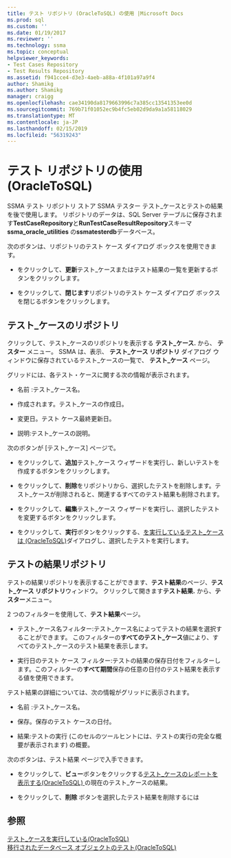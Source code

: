 ```yaml
---
title: テスト リポジトリ (OracleToSQL) の使用 |Microsoft Docs
ms.prod: sql
ms.custom: ''
ms.date: 01/19/2017
ms.reviewer: ''
ms.technology: ssma
ms.topic: conceptual
helpviewer_keywords:
- Test Cases Repository
- Test Results Repository
ms.assetid: f941cce4-d3e3-4aeb-a88a-4f101a97a9f4
author: Shamikg
ms.author: Shamikg
manager: craigg
ms.openlocfilehash: cae34190da8179663996c7a385cc13541353ee0d
ms.sourcegitcommit: 769b71f01052ec9b4fc5eb02d9da9a1a58118029
ms.translationtype: MT
ms.contentlocale: ja-JP
ms.lasthandoff: 02/15/2019
ms.locfileid: "56319243"
---
```

# <a name="using-test-repositories-oracletosql"></a>テスト リポジトリの使用 (OracleToSQL)
SSMA テスト リポジトリ ストア SSMA テスター テスト_ケースとテストの結果を後で使用します。 リポジトリのデータは、SQL Server テーブルに保存されます**TestCaseRepository**と**RunTestCaseResultRepository**スキーマ**ssma_oracle_utilities** の**ssmatesterdb**データベース。  
  
次のボタンは、リポジトリのテスト ケース ダイアログ ボックスを使用できます。  
  
-   をクリックして、**更新**テスト_ケースまたはテスト結果の一覧を更新するボタンをクリックします。  
  
-   をクリックして、**閉じます**リポジトリのテスト ケース ダイアログ ボックスを閉じるボタンをクリックします。  
  
## <a name="test-cases-repository"></a>テスト_ケースのリポジトリ  
クリックして、テスト_ケースのリポジトリを表示する **テスト\_ケース.** から、 **テスター** メニュー。 SSMA は、表示、 **テスト\_ケース リポジトリ** ダイアログ ウィンドウに保存されているテスト\_ケースの一覧で、 **テスト\_ケース** ページ。  
  
グリッドには、各テスト・ケースに関する次の情報が表示されます。  
  
-   名前 :テスト_ケース名。  
  
-   作成されます。テスト_ケースの作成日。  
  
-   変更日。テスト ケース最終更新日。  
  
-   説明:テスト_ケースの説明。  
  
次のボタンが [テスト_ケース] ページで。  
  
-   をクリックして、**追加**テスト_ケース ウィザードを実行し、新しいテストを作成するボタンをクリックします。  
  
-   をクリックして、**削除**をリポジトリから、選択したテストを削除します。テスト_ケースが削除されると、関連するすべてのテスト結果も削除されます。  
  
-   をクリックして、**編集**テスト_ケース ウィザードを実行し、選択したテストを変更するボタンをクリックします。  
  
-   をクリックして、**実行**ボタンをクリックする、[を実行しているテスト_ケースは (OracleToSQL)](https://msdn.microsoft.com/fc208cdb-7373-4f6b-8f6c-cdff9d3dcd02)ダイアログし、選択したテストを実行します。  
  
## <a name="test-results-repository"></a>テストの結果リポジトリ  
テストの結果リポジトリを表示することができます、**テスト結果**のページ、**テスト_ケース リポジトリ**ウィンドウ。 クリックして開きます**テスト結果.** から、**テスター**メニュー。  
  
2 つのフィルターを使用して、**テスト結果**ページ。  
  
-   テスト_ケース名フィルター:テスト_ケース名によってテストの結果を選択することができます。 このフィルターの**すべてのテスト_ケース**値により、すべてのテスト_ケースのテスト結果を表示します。  
  
-   実行日のテスト ケース フィルター:テストの結果の保存日付をフィルターします。このフィルターの**すべて期間**保存の任意の日付のテスト結果を表示する値を使用できます。  
  
テスト結果の詳細については、次の情報がグリッドに表示されます。  
  
-   名前 :テスト_ケース名。  
  
-   保存。保存のテスト ケースの日付。  
  
-   結果:テストの実行 (このセルのツールヒントには、テストの実行の完全な概要が表示されます) の概要。  
  
次のボタンは、テスト結果 ページで入手できます。  
  
-   をクリックして、**ビュー**ボタンをクリックする[テスト_ケースのレポートを表示する&#40;OracleToSQL&#41; ](../../ssma/oracle/viewing-test-case-reports-oracletosql.md)の現在のテスト_ケースの結果。  
  
-   をクリックして、**削除** ボタンを選択したテスト結果を削除するには  
  
## <a name="see-also"></a>参照  
[テスト_ケースを実行している&#40;OracleToSQL&#41;](../../ssma/oracle/running-test-cases-oracletosql.md)  
[移行されたデータベース オブジェクトのテスト&#40;OracleToSQL&#41;](../../ssma/oracle/testing-migrated-database-objects-oracletosql.md)  
  
